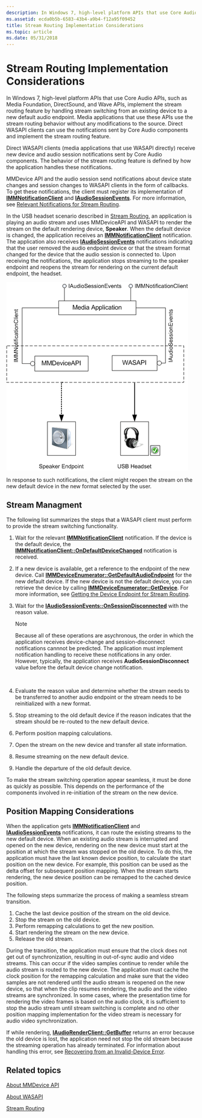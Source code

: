 ```yaml
---
description: In Windows 7, high-level platform APIs that use Core Audio APIs, such as Media Foundation, DirectSound, and Wave APIs, implement the stream routing feature by handling stream switching from an existing device to a new default audio endpoint.
ms.assetid: ecda0b5b-6583-43b4-a9b4-f12a95f09452
title: Stream Routing Implementation Considerations
ms.topic: article
ms.date: 05/31/2018
---
```


# Stream Routing Implementation Considerations

In Windows 7, high-level platform APIs that use Core Audio APIs, such as Media Foundation, DirectSound, and Wave APIs, implement the stream routing feature by handling stream switching from an existing device to a new default audio endpoint. Media applications that use these APIs use the stream routing behavior without any modifications to the source. Direct WASAPI clients can use the notifications sent by Core Audio components and implement the stream routing feature.

Direct WASAPI clients (media applications that use WASAPI directly) receive new device and audio session notifications sent by Core Audio components. The behavior of the stream routing feature is defined by how the application handles these notifications.

MMDevice API and the audio session send notifications about device state changes and session changes to WASAPI clients in the form of callbacks. To get these notifications, the client must register its implementation of [**IMMNotificationClient**](/windows/desktop/api/Mmdeviceapi/nn-mmdeviceapi-immnotificationclient) and [**IAudioSessionEvents**](/windows/desktop/api/Audiopolicy/nn-audiopolicy-iaudiosessionevents). For more information, see [Relevant Notifications for Stream Routing](relevant-device-notifications-for-stream-routing.md).

In the USB headset scenario described in [Stream Routing](stream-routing.md), an application is playing an audio stream and uses MMDeviceAPI and WASAPI to render the stream on the default rendering device, **Speaker**. When the default device is changed, the application receives an [**IMMNotificationClient**](/windows/desktop/api/Mmdeviceapi/nn-mmdeviceapi-immnotificationclient) notification. The application also receives [**IAudioSessionEvents**](/windows/desktop/api/Audiopolicy/nn-audiopolicy-iaudiosessionevents) notifications indicating that the user removed the audio endpoint device or that the stream format changed for the device that the audio session is connected to. Upon receiving the notifications, the application stops streaming to the speaker endpoint and reopens the stream for rendering on the current default endpoint, the headset.

![diagram of data flow for device notifications.](images/stream-routing.gif)

In response to such notifications, the client might reopen the stream on the new default device in the new format selected by the user.

## Stream Managment

The following list summarizes the steps that a WASAPI client must perform to provide the stream switching functionality.

1.  Wait for the relevant [**IMMNotificationClient**](/windows/desktop/api/Mmdeviceapi/nn-mmdeviceapi-immnotificationclient) notification. If the device is the default device, the [**IMMNotificationClient::OnDefaultDeviceChanged**](/windows/desktop/api/Mmdeviceapi/nf-mmdeviceapi-immnotificationclient-ondefaultdevicechanged) notification is received.
2.  If a new device is available, get a reference to the endpoint of the new device. Call [**IMMDeviceEnumerator::GetDefaultAudioEndpoint**](/windows/desktop/api/Mmdeviceapi/nf-mmdeviceapi-immdeviceenumerator-getdefaultaudioendpoint) for the new default device. If the new device is not the default device, you can retrieve the device by calling [**IMMDeviceEnumerator::GetDevice**](/windows/desktop/api/Mmdeviceapi/nf-mmdeviceapi-immdeviceenumerator-getdevice). For more information, see [Getting the Device Endpoint for Stream Routing](getting-the-default-device-endpoint-for-stream-routing.md).
3.  Wait for the [**IAudioSessionEvents::OnSessionDisconnected**](/windows/desktop/api/Audiopolicy/nf-audiopolicy-iaudiosessionevents-onsessiondisconnected) with the reason value.
    > [!Note]  
    > Because all of these operations are asychronous, the order in which the application receives device-change and session-disconnect notifications cannnot be predicted. The application must implement notification handling to receive these notifications in any order. However, typically, the application receives **AudioSessionDisconnect** value before the default device change notification.

     

4.  Evaluate the reason value and determine whether the stream needs to be transferred to another audio endpoint or the stream needs to be reinitialized with a new format.
5.  Stop streaming to the old default device if the reason indicates that the stream should be re-routed to the new default device.
6.  Perform position mapping calculations.
7.  Open the stream on the new device and transfer all state information.
8.  Resume streaming on the new default device.
9.  Handle the departure of the old default device.

To make the stream switching operation appear seamless, it must be done as quickly as possible. This depends on the performance of the components involved in re-initiation of the stream on the new device.

## Position Mapping Considerations

When the application gets [**IMMNotificationClient**](/windows/desktop/api/Mmdeviceapi/nn-mmdeviceapi-immnotificationclient) and [**IAudioSessionEvents**](/windows/desktop/api/Audiopolicy/nn-audiopolicy-iaudiosessionevents) notifications, it can route the existing streams to the new default device. When an existing audio stream is interrupted and opened on the new device, rendering on the new device must start at the position at which the stream was stopped on the old device. To do this, the application must have the last known device position, to calculate the start position on the new device. For example, this position can be used as the delta offset for subsequent position mapping. When the stream starts rendering, the new device position can be remapped to the cached device position.

The following steps summarize the process of making a seamless stream transition.

1.  Cache the last device position of the stream on the old device.
2.  Stop the stream on the old device.
3.  Perform remapping calculations to get the new position.
4.  Start rendering the stream on the new device.
5.  Release the old stream.

During the transition, the application must ensure that the clock does not get out of synchronization, resulting in out-of-sync audio and video streams. This can occur if the video samples continue to render while the audio stream is routed to the new device. The application must cache the clock position for the remapping calculation and make sure that the video samples are not rendered until the audio stream is reopened on the new device, so that when the clip resumes rendering, the audio and the video streams are synchronized. In some cases, where the presentation time for rendering the video frames is based on the audio clock, it is sufficient to stop the audio stream until stream switching is complete and no other position mapping implementation for the video stream is necessary for audio video synchronization.

If while rendering, [**IAudioRenderClient::GetBuffer**](/windows/desktop/api/Audioclient/nf-audioclient-iaudiorenderclient-getbuffer) returns an error because the old device is lost, the application need not stop the old stream because the streaming operation has already terminated. For information about handling this error, see [Recovering from an Invalid-Device Error](recovering-from-an-invalid-device-error.md).

## Related topics

<dl> <dt>

[About MMDevice API](mmdevice-api.md)
</dt> <dt>

[About WASAPI](wasapi.md)
</dt> <dt>

[Stream Routing](stream-routing.md)
</dt> </dl>

 

 



